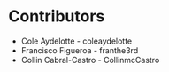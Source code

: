 # Contributors
- Cole Aydelotte - coleaydelotte
- Francisco Figueroa - franthe3rd
- Collin Cabral-Castro - CollinmcCastro
